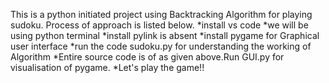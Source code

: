 This is a python initiated project using Backtracking Algorithm for playing sudoku.
Process of approach is listed below.
*install vs code
*we will be using python terminal
*install pylink is absent
*install pygame for Graphical user interface
*run the code sudoku.py for understanding the working of Algorithm
*Entire source code is of as given above.Run GUI.py for visualisation of pygame.
*Let's play the game!!
